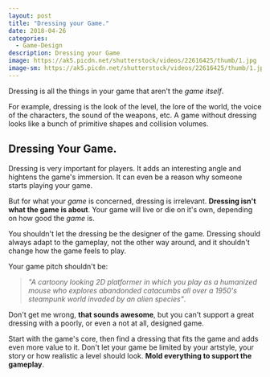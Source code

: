 ```yaml
---
layout: post
title: "Dressing your Game."
date: 2018-04-26
categories:
  - Game-Design
description: Dressing your Game
image: https://ak5.picdn.net/shutterstock/videos/22616425/thumb/1.jpg
image-sm: https://ak5.picdn.net/shutterstock/videos/22616425/thumb/1.jpg
---
```


Dressing is all the things in your game that aren't the *game itself*.

For example, dressing is the look of the level, the lore of the world, the voice of the characters, the sound of the weapons, etc. A game without dressing looks like a bunch of primitive shapes and collision volumes.

## Dressing Your Game.

Dressing is very important for players. It adds an interesting angle and hightens the game's immersion. It can even be a reason why someone starts playing your game.

But for what your *game* is concerned, dressing is irrelevant. **Dressing isn't what the game is about**. Your game will live or die on it's own, depending on how good the *game* is.

You shouldn't let the dressing be the designer of the game. Dressing should always adapt to the gameplay, not the other way around, and it shouldn't change how the game feels to play.

Your game pitch shouldn't be: 

> *"A cartoony looking 2D platformer in which you play as a humanized mouse who explores abandonded catacumbs all over a 1950's steampunk world invaded by an alien species"*.

Don't get me wrong, **that sounds awesome**, but you can't support a great dressing with a poorly, or even a not at all, designed game.

Start with the game's core, then find a dressing that fits the game and adds even more value to it. Don't let your game be limited by your artstyle, your story or how realistic a level should look. **Mold everything to support the gameplay**.

